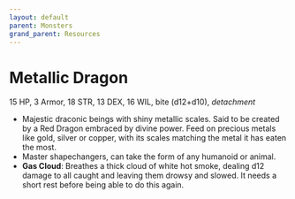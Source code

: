 ```yaml
---
layout: default
parent: Monsters
grand_parent: Resources
---
```


# Metallic Dragon

15 HP, 3 Armor, 18 STR, 13 DEX, 16 WIL, bite (d12+d10), _detachment_

- Majestic draconic beings with shiny metallic scales. Said to be created by a Red Dragon embraced by divine power. Feed on precious metals like gold, silver or copper, with its scales matching the metal it has eaten the most.
- Master shapechangers, can take the form of any humanoid or animal.
- **Gas Cloud**: Breathes a thick cloud of white hot smoke, dealing d12 damage to all caught and leaving them drowsy and slowed. It needs a short rest before being able to do this again.
